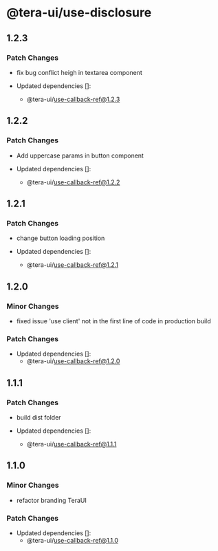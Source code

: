 # @tera-ui/use-disclosure

## 1.2.3

### Patch Changes

- fix bug conflict heigh in textarea component

- Updated dependencies []:
  - @tera-ui/use-callback-ref@1.2.3

## 1.2.2

### Patch Changes

- Add uppercase params in button component

- Updated dependencies []:
  - @tera-ui/use-callback-ref@1.2.2

## 1.2.1

### Patch Changes

- change button loading position

- Updated dependencies []:
  - @tera-ui/use-callback-ref@1.2.1

## 1.2.0

### Minor Changes

- fixed issue 'use client' not in the first line of code in production build

### Patch Changes

- Updated dependencies []:
  - @tera-ui/use-callback-ref@1.2.0

## 1.1.1

### Patch Changes

- build dist folder

- Updated dependencies []:
  - @tera-ui/use-callback-ref@1.1.1

## 1.1.0

### Minor Changes

- refactor branding TeraUI

### Patch Changes

- Updated dependencies []:
  - @tera-ui/use-callback-ref@1.1.0
